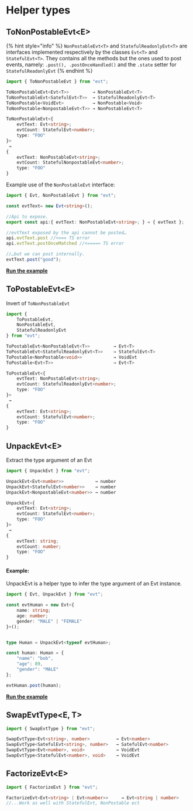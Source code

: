 # Helper types

## ToNonPostableEvt&lt;E&gt;

{% hint style="info" %}
`NonPostableEvt<T>` and `StatefulReadonlyEvt<T>` are interfaces implemented respectively by the classes `Evt<T>` and `StatefulEvt<T>`. They contains all the methods but the ones used to post events, namely: `.post(), .postOnceHandled()` and the `.state` setter for `StatefulReadonlyEvt`
{% endhint %}

```typescript
import { ToNonPostableEvt } from "evt";

ToNonPostableEvt<Evt<T>>         → NonPostableEvt<T>
ToNonPostableEvt<SatefulEvt<T>>  → StatefulReadonlyEvt<T>
ToNonPostable<VoidEvt>           → NonPostable<Void>
ToNonPostable<NonpostableEvt<T>> → NonPostableEvt<T>

ToNonPostableEvt<{ 
    evtText: Evt<string>; 
    evtCount: StatefulEvt<number>; 
    type: "FOO" 
}> 
 → 
{ 
    evtText: NonPostableEvt<string>; 
    evtCount: StatefulNonpostableEvt<number>; 
    type: "FOO"
}

```

Example use of the `NonPostableEvt` interface:

```typescript
import { Evt, NonPostableEvt } from "evt";

const evtText= new Evt<string>();

//Api to expose.
export const api:{ evtText: NonPostableEvt<string>; } = { evtText };

//evtText exposed by the api cannot be posted…
api.evtText.post //<=== TS error 
api.evtText.postOnceMatched //<===== TS error

//…but we can post internally.
evtText.post("good");
```

[**Run the example**](https://stackblitz.com/edit/evt-xc2eqj?embed=1&file=index.ts&hideExplorer=1)

## **ToPostableEvt&lt;E&gt;**

Invert of `ToNonPostableEvt`

```typescript
import { 
    ToPostableEvt, 
    NonPostableEvt, 
    StatefulReadonlyEvt
} from "evt";

ToPostableEvt<NonPostableEvt<T>>         → Evt<T>
ToPostableEvt<StatefulReadonlyEvt<T>>    → StatefulEvt<T>
ToPostable<NonPostable<void>>            → VoidEvt
ToPostable<Evt<T>>                       → Evt<T>

ToPostableEvt<{ 
    evtText: NonPostableEvt<string>; 
    evtCount: StatefulReadonlyEvt<number>; 
    type: "FOO" 
}> 
 → 
{ 
    evtText: Evt<string>; 
    evtCount: StatefulEvt<number>; 
    type: "FOO"
}
```

## UnpackEvt&lt;E&gt;

Extract the type argument of an Evt 

```typescript
import { UnpackEvt } from "evt";

UnpackEvt<Evt<number>>            → number
UnpackEvt<StatefulEvt<number>>    → number
UnpackEvt<NonpostableEvt<number>> → number

UnpackEvt<{ 
    evtText: Evt<string>; 
    evtCount: StatefulEvt<number>; 
    type: "FOO" 
}> 
 → 
{ 
    evtText: string; 
    evtCount: number; 
    type: "FOO"
}
```

#### Example:

UnpackEvt is a helper type to infer the type argument of an Evt instance.

```typescript
import { Evt, UnpackEvt } from "evt";

const evtHuman = new Evt<{
    name: string;
    age: number;
    gender: "MALE" | "FEMALE"
}>();


type Human = UnpackEvt<typeof evtHuman>;

const human: Human = {
    "name": "bob",
    "age": 89,
    "gender": "MALE"
};

evtHuman.post(human);
```

[**Run the example**](https://stackblitz.com/edit/evt-ykjacd?embed=1&file=index.ts&hideExplorer=1)

## SwapEvtType&lt;E, T&gt;

```typescript
import { SwapEvtType } from "evt";

SwapEvtType<Evt<string>, number>          → Evt<number>
SwapEvtType<SatefulEvt<string>, number>   → SatefulEvt<number>
SwapEvtType<Evt<number>, void>            → VoidEvt
SwapEvtType<StatefulEvt<number>, void>    → VoidEvt
```

## FactorizeEvt&lt;E&gt;

```typescript
import { FactorizeEvt } from "evt";

FactorizeEvt<Evt<string> | Evt<number>>     → Evt<string | number>
//...Work as well with StatefulEvt, NonPostable ect
```



